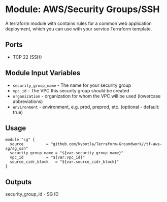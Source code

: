 Module: AWS/Security Groups/SSH
===============================

A terraform module with contains rules for a common web application deployment, which you can use with your service Terraform template.

Ports
-----
- TCP 22 (SSH)

Module Input Variables
----------------------

- `security_group_name` - The name for your security group
- `vpc_id` 		- The VPC this security group should be created
- `organization`        - organization for whom the VPC will be used (lowercase abbreviations)
- `environment`         - environment, e.g. prod, preprod, etc. (optional - default: true)

Usage
-----

```hcl
module "sg" {
  source	      = "github.com/kvootla/Terraform-Groundwork//tf-aws-sg/sg_ssh"
  security_group_name = "${var.security_group_name}"
  vpc_id 	      = "${var.vpc_id}"
  source_cidr_block   = "${var.source_cidr_block}"
}
```

Outputs
-------

security_group_id - SG ID
